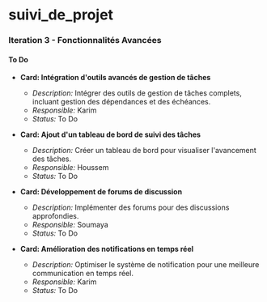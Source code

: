 # suivi_de_projet


### Iteration 3 - Fonctionnalités Avancées

#### To Do
- **Card: Intégration d'outils avancés de gestion de tâches**
  - *Description:* Intégrer des outils de gestion de tâches complets, incluant gestion des dépendances et des échéances.
  - *Responsible:* Karim
  - *Status:* To Do

- **Card: Ajout d'un tableau de bord de suivi des tâches**
  - *Description:* Créer un tableau de bord pour visualiser l'avancement des tâches.
  - *Responsible:* Houssem
  - *Status:* To Do

- **Card: Développement de forums de discussion**
  - *Description:* Implémenter des forums pour des discussions approfondies.
  - *Responsible:* Soumaya
  - *Status:* To Do

- **Card: Amélioration des notifications en temps réel**
  - *Description:* Optimiser le système de notification pour une meilleure communication en temps réel.
  - *Responsible:* Karim
  - *Status:* To Do
